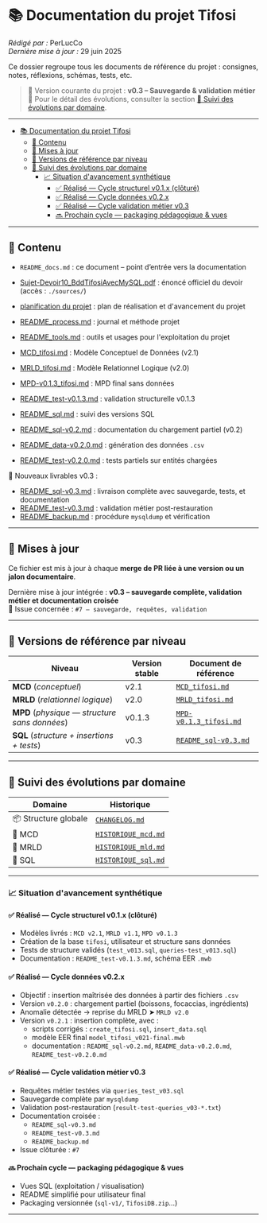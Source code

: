 # 📚 Documentation du projet Tifosi

_Rédigé par :_ PerLucCo  
_Dernière mise à jour :_ 29 juin 2025  

Ce dossier regroupe tous les documents de référence du projet : consignes, notes, réflexions, schémas, tests, etc.

> 🧭 Version courante du projet : **v0.3 – Sauvegarde & validation métier**  
> 🔎 Pour le détail des évolutions, consulter la section [🔄 Suivi des évolutions par domaine](#-suivi-des-évolutions-par-domaine).

---

- [📚 Documentation du projet Tifosi](#-documentation-du-projet-tifosi)
  - [🧾 Contenu](#-contenu)
  - [🔄 Mises à jour](#-mises-à-jour)
  - [🧩 Versions de référence par niveau](#-versions-de-référence-par-niveau)
  - [🔄 Suivi des évolutions par domaine](#-suivi-des-évolutions-par-domaine)
    - [📈 Situation d'avancement synthétique](#-situation-davancement-synthétique)
      - [✅ Réalisé — Cycle structurel v0.1.x (clôturé)](#-réalisé--cycle-structurel-v01x-clôturé)
      - [✅ Réalisé — Cycle données v0.2.x](#-réalisé--cycle-données-v02x)
      - [✅ Réalisé — Cycle validation métier v0.3](#-réalisé--cycle-validation-métier-v03)
      - [🔜 Prochain cycle — packaging pédagogique \& vues](#-prochain-cycle--packaging-pédagogique--vues)

---

## 🧾 Contenu

- `README_docs.md` : ce document – point d’entrée vers la documentation
- [Sujet-Devoir10_BddTifosiAvecMySQL.pdf](./sources/Sujet-Devoir10_BddTifosiAvecMySQL.pdf) : énoncé officiel du devoir (accès : `./sources/`)
- [planification du projet](./process/README_plan.md) : plan de réalisation et d'avancement du projet
- [README_process.md](./process/README_process.md) : journal et méthode projet
- [README_tools.md](./tools/README_tools.md) : outils et usages pour l'exploitation du projet

- [MCD_tifosi.md](./implementation/mcd/MCD_tifosi.md) : Modèle Conceptuel de Données (v2.1)
- [MRLD_tifosi.md](./implementation/mld/MRLD_tifosi.md) : Modèle Relationnel Logique (v2.0)
- [MPD-v0.1.3_tifosi.md](./implementation/sql/sql-v0.1/versions/sql-v0.1.3/MPD-v0.1.3_tifosi.md) : MPD final sans données
- [README_test-v0.1.3.md](./implementation/sql/sql-v0.1/versions/sql-v0.1.3/README_test-v0.1.3.md) : validation structurelle v0.1.3

- [README_sql.md](./implementation/sql/README_sql.md) : suivi des versions SQL
- [README_sql-v0.2.md](./implementation/sql/sql-v0.2/README_sql-v0.2.md) : documentation du chargement partiel (v0.2)
- [README_data-v0.2.0.md](./implementation/sql/sql-v0.2/versions/sql-v0.2.0/README_data-v0.2.0.md) : génération des données `.csv`
- [README_test-v0.2.0.md](./implementation/sql/sql-v0.2/versions/sql-v0.2.0/README_test-v0.2.0.md) : tests partiels sur entités chargées

🔹 Nouveaux livrables v0.3 :
- [README_sql-v0.3.md](./implementation/sql/sql-v0.3/README_sql-v0.3.md) : livraison complète avec sauvegarde, tests, et documentation
- [README_test-v0.3.md](./implementation/sql/sql-v0.3/README_test-v0.3.md) : validation métier post-restauration
- [README_backup.md](./implementation/sql/sql-v0.3/README_backup.md) : procédure `mysqldump` et vérification

---

## 🔄 Mises à jour

Ce fichier est mis à jour à chaque **merge de PR liée à une version ou un jalon documentaire**.

Dernière mise à jour intégrée : **v0.3 – sauvegarde complète, validation métier et documentation croisée**  
📌 Issue concernée : `#7 – sauvegarde, requêtes, validation`

---

## 🧩 Versions de référence par niveau

| Niveau                   | Version stable | Document de référence |
|--------------------------|----------------|------------------------|
| **MCD** (_conceptuel_)   | v2.1           | [`MCD_tifosi.md`](./implementation/mcd/MCD_tifosi.md) |
| **MRLD** (_relationnel logique_) | v2.0 | [`MRLD_tifosi.md`](./implementation/mld/MRLD_tifosi.md) |
| **MPD** (_physique — structure sans données_) | v0.1.3 | [`MPD-v0.1.3_tifosi.md`](./implementation/sql/sql-v0.1/versions/sql-v0.1.3/MPD-v0.1.3_tifosi.md) |
| **SQL** (_structure + insertions + tests_) | v0.3 | [`README_sql-v0.3.md`](./implementation/sql/sql-v0.3/README_sql-v0.3.md) |

---

## 🔄 Suivi des évolutions par domaine

| Domaine | Historique |
|--|--|
| 📦 Structure globale | [`CHANGELOG.md`](../CHANGELOG.md) |
| 🧱 MCD | [`HISTORIQUE_mcd.md`](./implementation/mcd/HISTORIQUE_mcd.md) |
| 🧩 MRLD | [`HISTORIQUE_mld.md`](./implementation/mld/HISTORIQUE_mld.md) |
| 🧰 SQL | [`HISTORIQUE_sql.md`](./implementation/sql/HISTORIQUE_sql.md) |

---

### 📈 Situation d'avancement synthétique

#### ✅ Réalisé — Cycle structurel v0.1.x (clôturé)

- Modèles livrés : `MCD v2.1`, `MRLD v1.1`, `MPD v0.1.3`
- Création de la base `tifosi`, utilisateur et structure sans données
- Tests de structure validés (`test_v013.sql`, `queries-test_v013.sql`)
- Documentation : `README_test-v0.1.3.md`, schéma EER `.mwb`

#### ✅ Réalisé — Cycle données v0.2.x

- Objectif : insertion maîtrisée des données à partir des fichiers `.csv`
- Version `v0.2.0` : chargement partiel (boissons, focaccias, ingrédients)
- Anomalie détectée → reprise du MRLD ➤ `MRLD v2.0`
- Version `v0.2.1` : insertion complète, avec :
  - scripts corrigés : `create_tifosi.sql`, `insert_data.sql`
  - modèle EER final `model_tifosi_v021-final.mwb`
  - documentation : `README_sql-v0.2.md`, `README_data-v0.2.0.md`, `README_test-v0.2.0.md`

#### ✅ Réalisé — Cycle validation métier v0.3

- Requêtes métier testées via `queries_test_v03.sql`
- Sauvegarde complète par `mysqldump`
- Validation post-restauration (`result-test-queries_v03-*.txt`)
- Documentation croisée :
  - `README_sql-v0.3.md`
  - `README_test-v0.3.md`
  - `README_backup.md`
- Issue clôturée : `#7`

#### 🔜 Prochain cycle — packaging pédagogique & vues

- Vues SQL (exploitation / visualisation)
- README simplifié pour utilisateur final
- Packaging versionnée (`sql-v1/`, `TifosiDB.zip`…)

---
